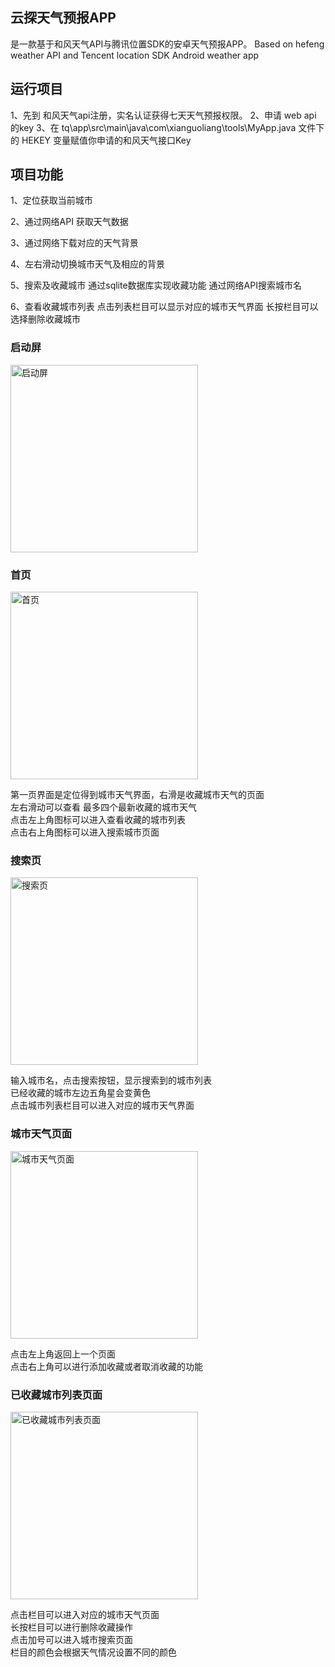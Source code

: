 ## 云探天气预报APP 

是一款基于和风天气API与腾讯位置SDK的安卓天气预报APP。
Based on hefeng weather API and Tencent location SDK Android weather app

## 运行项目
1、先到 和风天气api注册，实名认证获得七天天气预报权限。
2、申请 web api 的key
3、在 tq\app\src\main\java\com\xianguoliang\tools\MyApp.java 文件下的 HEKEY 变量赋值你申请的和风天气接口Key


## 项目功能
1、定位获取当前城市

2、通过网络API 获取天气数据

3、通过网络下载对应的天气背景

4、左右滑动切换城市天气及相应的背景

5、搜索及收藏城市
通过sqlite数据库实现收藏功能
通过网络API搜索城市名

6、查看收藏城市列表 
点击列表栏目可以显示对应的城市天气界面 
长按栏目可以选择删除收藏城市

<h3>启动屏</h3>
<img src="https://user-images.githubusercontent.com/58978356/127187368-7b497863-0cda-496f-ae02-047a8b10420e.png" width="300" alt="启动屏"/><br/>

<h3>首页</h3>
<img src="https://user-images.githubusercontent.com/58978356/127187733-ab2e4247-cff0-4cc3-92d0-647ac1f5bdf3.png" width="300" alt="首页"/><br/>

第一页界面是定位得到城市天气界面，右滑是收藏城市天气的页面</br>
左右滑动可以查看 最多四个最新收藏的城市天气</br>
点击左上角图标可以进入查看收藏的城市列表</br>
点击右上角图标可以进入搜索城市页面</br>

<h3>搜索页</h3>
<img src="https://user-images.githubusercontent.com/58978356/127188040-6ea0770b-79cf-478b-88f3-fb7c4a38cc4e.png" width="300" alt="搜索页"/><br/>

输入城市名，点击搜索按钮，显示搜索到的城市列表</br>
已经收藏的城市左边五角星会变黄色</br>
点击城市列表栏目可以进入对应的城市天气界面</br>

<h3>城市天气页面</h3>
<img src="https://user-images.githubusercontent.com/58978356/127188331-5c102908-1b1e-4760-9daf-826aa8f33b10.png" width="300" alt="城市天气页面"/><br/>

点击左上角返回上一个页面</br>
点击右上角可以进行添加收藏或者取消收藏的功能</br>

<h3>已收藏城市列表页面</h3>
<img src="https://user-images.githubusercontent.com/58978356/127188384-0f83f27d-bd09-4292-81c1-5e4683d6ebbd.png" width="300" alt="已收藏城市列表页面"/><br/>

点击栏目可以进入对应的城市天气页面</br>
长按栏目可以进行删除收藏操作</br>
点击加号可以进入城市搜索页面</br>
栏目的颜色会根据天气情况设置不同的颜色</br>



